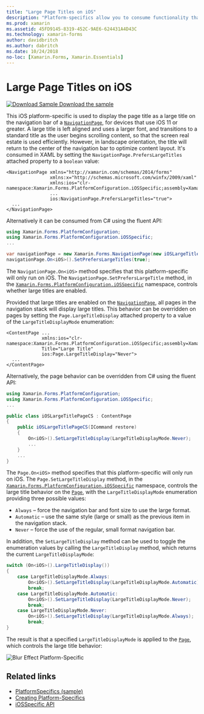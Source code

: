 ```yaml
---
title: "Large Page Titles on iOS"
description: "Platform-specifics allow you to consume functionality that's only available on a specific platform, without implementing custom renderers or effects. This article explains how to consume the iOS platform-specific that displays the page title as a large title on the navigation bar of a NavigationPage."
ms.prod: xamarin
ms.assetid: 45FD9145-8319-452C-9AE6-624431A4D43C
ms.technology: xamarin-forms
author: davidbritch
ms.author: dabritch
ms.date: 10/24/2018
no-loc: [Xamarin.Forms, Xamarin.Essentials]
---
```


# Large Page Titles on iOS

[![Download Sample](~/media/shared/download.png) Download the sample](https://docs.microsoft.com/samples/xamarin/xamarin-forms-samples/userinterface-platformspecifics)

This iOS platform-specific is used to display the page title as a large title on the navigation bar of a [`NavigationPage`](xref:Xamarin.Forms.NavigationPage), for devices that use iOS 11 or greater. A large title is left aligned and uses a larger font, and transitions to a standard title as the user begins scrolling content, so that the screen real estate is used efficiently. However, in landscape orientation, the title will return to the center of the navigation bar to optimize content layout. It's consumed in XAML by setting the `NavigationPage.PrefersLargeTitles` attached property to a `boolean` value:

```xaml
<NavigationPage xmlns="http://xamarin.com/schemas/2014/forms"
                xmlns:x="http://schemas.microsoft.com/winfx/2009/xaml"
                xmlns:ios="clr-namespace:Xamarin.Forms.PlatformConfiguration.iOSSpecific;assembly=Xamarin.Forms.Core"
                ...
                ios:NavigationPage.PrefersLargeTitles="true">
  ...
</NavigationPage>
```

Alternatively it can be consumed from C# using the fluent API:

```csharp
using Xamarin.Forms.PlatformConfiguration;
using Xamarin.Forms.PlatformConfiguration.iOSSpecific;
...

var navigationPage = new Xamarin.Forms.NavigationPage(new iOSLargeTitlePageCS());
navigationPage.On<iOS>().SetPrefersLargeTitles(true);
```

The `NavigationPage.On<iOS>` method specifies that this platform-specific will only run on iOS. The `NavigationPage.SetPrefersLargeTitle` method, in the [`Xamarin.Forms.PlatformConfiguration.iOSSpecific`](xref:Xamarin.Forms.PlatformConfiguration.iOSSpecific) namespace, controls whether large titles are enabled.

Provided that large titles are enabled on the [`NavigationPage`](xref:Xamarin.Forms.NavigationPage), all pages in the navigation stack will display large titles. This behavior can be overridden on pages by setting the `Page.LargeTitleDisplay` attached property to a value of the `LargeTitleDisplayMode` enumeration:

```xaml
<ContentPage ...
             xmlns:ios="clr-namespace:Xamarin.Forms.PlatformConfiguration.iOSSpecific;assembly=Xamarin.Forms.Core"
             Title="Large Title"
             ios:Page.LargeTitleDisplay="Never">
  ...
</ContentPage>
```

Alternatively, the page behavior can be overridden from C# using the fluent API:

```csharp
using Xamarin.Forms.PlatformConfiguration;
using Xamarin.Forms.PlatformConfiguration.iOSSpecific;
...

public class iOSLargeTitlePageCS : ContentPage
{
    public iOSLargeTitlePageCS(ICommand restore)
    {
        On<iOS>().SetLargeTitleDisplay(LargeTitleDisplayMode.Never);
        ...
    }
    ...
}
```

The `Page.On<iOS>` method specifies that this platform-specific will only run on iOS. The `Page.SetLargeTitleDisplay` method, in the [`Xamarin.Forms.PlatformConfiguration.iOSSpecific`](xref:Xamarin.Forms.PlatformConfiguration.iOSSpecific) namespace, controls the large title behavior on the [`Page`](xref:Xamarin.Forms.Page), with the `LargeTitleDisplayMode` enumeration providing three possible values:

- `Always` – force the navigation bar and font size to use the large format.
- `Automatic` – use the same style (large or small) as the previous item in the navigation stack.
- `Never` – force the use of the regular, small format navigation bar.

In addition, the `SetLargeTitleDisplay` method can be used to toggle the enumeration values by calling the `LargeTitleDisplay` method, which returns the current `LargeTitleDisplayMode`:

```csharp
switch (On<iOS>().LargeTitleDisplay())
{
    case LargeTitleDisplayMode.Always:
        On<iOS>().SetLargeTitleDisplay(LargeTitleDisplayMode.Automatic);
        break;
    case LargeTitleDisplayMode.Automatic:
        On<iOS>().SetLargeTitleDisplay(LargeTitleDisplayMode.Never);
        break;
    case LargeTitleDisplayMode.Never:
        On<iOS>().SetLargeTitleDisplay(LargeTitleDisplayMode.Always);
        break;
}
```

The result is that a specified `LargeTitleDisplayMode` is applied to the [`Page`](xref:Xamarin.Forms.Page), which controls the large title behavior:

![](page-large-title-images/large-title.png "Blur Effect Platform-Specific")

## Related links

- [PlatformSpecifics (sample)](https://docs.microsoft.com/samples/xamarin/xamarin-forms-samples/userinterface-platformspecifics)
- [Creating Platform-Specifics](~/xamarin-forms/platform/platform-specifics/index.md#creating-platform-specifics)
- [iOSSpecific API](xref:Xamarin.Forms.PlatformConfiguration.iOSSpecific)
